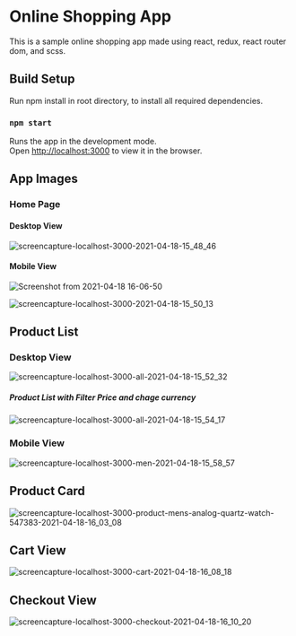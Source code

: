 # Online Shopping App
This is a sample online shopping app made using react, redux, react router dom, and scss.
## Build Setup

Run npm install in root directory, to install all required dependencies.
### `npm start`

Runs the app in the development mode.\
Open [http://localhost:3000](http://localhost:3000) to view it in the browser.


## App Images
### Home Page
#### Desktop View
![screencapture-localhost-3000-2021-04-18-15_48_46](https://user-images.githubusercontent.com/60102012/115146058-a70d4700-a05d-11eb-92ff-d2a8c22a61c4.png)

#### Mobile View
![Screenshot from 2021-04-18 16-06-50](https://user-images.githubusercontent.com/60102012/115146665-1be18080-a060-11eb-975f-202cf255133c.png)

![screencapture-localhost-3000-2021-04-18-15_50_13](https://user-images.githubusercontent.com/60102012/115146115-d623b880-a05d-11eb-8bc7-ef19311a8900.png)


## Product List 
### Desktop View

![screencapture-localhost-3000-all-2021-04-18-15_52_32](https://user-images.githubusercontent.com/60102012/115146229-44687b00-a05e-11eb-8d0c-d7dada0b57e0.png)

##### Product List with Filter Price and chage currency 
![screencapture-localhost-3000-all-2021-04-18-15_54_17](https://user-images.githubusercontent.com/60102012/115146299-90b3bb00-a05e-11eb-9a66-5d26b843172d.png)

### Mobile View
![screencapture-localhost-3000-men-2021-04-18-15_58_57](https://user-images.githubusercontent.com/60102012/115146396-091a7c00-a05f-11eb-8e0a-6a9ef23b0717.png)

## Product Card
![screencapture-localhost-3000-product-mens-analog-quartz-watch-547383-2021-04-18-16_03_08](https://user-images.githubusercontent.com/60102012/115146547-9bbb1b00-a05f-11eb-985a-c70509db0843.png)

## Cart View
![screencapture-localhost-3000-cart-2021-04-18-16_08_18](https://user-images.githubusercontent.com/60102012/115146715-53e8c380-a060-11eb-9b50-8a293c114167.png)

## Checkout View
![screencapture-localhost-3000-checkout-2021-04-18-16_10_20](https://user-images.githubusercontent.com/60102012/115146766-9ad6b900-a060-11eb-9a82-1fa940d2500e.png)
